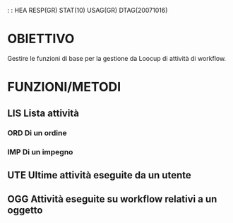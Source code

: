  :  : HEA RESP(GR) STAT(10) USAG(GR) DTAG(20071016)

# OBIETTIVO
Gestire le funzioni di base per la gestione da Loocup di attività di workflow.

# FUNZIONI/METODI

## LIS Lista attività
### ORD Di un ordine
### IMP Di un impegno

## UTE Ultime attività eseguite da un utente

## OGG Attività eseguite su workflow relativi a un oggetto

